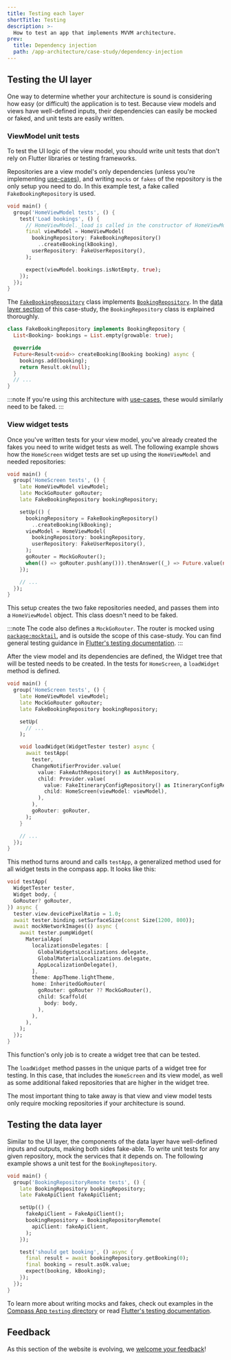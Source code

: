 ```yaml
---
title: Testing each layer
shortTitle: Testing
description: >-
  How to test an app that implements MVVM architecture.
prev:
  title: Dependency injection
  path: /app-architecture/case-study/dependency-injection
---
```


## Testing the UI layer

One way to determine whether your architecture is sound is
considering how easy (or difficult) the application is to test.
Because view models and views have well-defined inputs,
their dependencies can easily be mocked or faked,
and unit tests are easily written.

### ViewModel unit tests

To test the UI logic of the view model, you should write unit tests that
don't rely on Flutter libraries or testing frameworks.

Repositories are a view model's only dependencies
(unless you're implementing [use-cases][]),
and writing `mocks` or `fakes` of the repository is
the only setup you need to do.
In this example test, a fake called `FakeBookingRepository` is used.

```dart title=home_screen_test.dart
void main() {
  group('HomeViewModel tests', () {
    test('Load bookings', () {
      // HomeViewModel._load is called in the constructor of HomeViewModel.
      final viewModel = HomeViewModel(
        bookingRepository: FakeBookingRepository()
          ..createBooking(kBooking),
        userRepository: FakeUserRepository(),
      );

      expect(viewModel.bookings.isNotEmpty, true);
    });
  });
}
```

The [`FakeBookingRepository`][] class implements [`BookingRepository`][].
In the [data layer section][] of this case-study,
the `BookingRepository` class is explained thoroughly.

```dart title=fake_booking_repository.dart
class FakeBookingRepository implements BookingRepository {
  List<Booking> bookings = List.empty(growable: true);

  @override
  Future<Result<void>> createBooking(Booking booking) async {
    bookings.add(booking);
    return Result.ok(null);
  }
  // ...
}
```

:::note
If you're using this architecture with [use-cases][], these would
similarly need to be faked.
:::

### View widget tests

Once you've written tests for your view model,
you've already created the fakes you need to write widget tests as well.
The following example shows how the `HomeScreen` widget tests
are set up using the `HomeViewModel` and needed repositories:

```dart title=home_screen_test.dart
void main() {
  group('HomeScreen tests', () {
    late HomeViewModel viewModel;
    late MockGoRouter goRouter;
    late FakeBookingRepository bookingRepository;

    setUp(() {
      bookingRepository = FakeBookingRepository()
        ..createBooking(kBooking);
      viewModel = HomeViewModel(
        bookingRepository: bookingRepository,
        userRepository: FakeUserRepository(),
      );
      goRouter = MockGoRouter();
      when(() => goRouter.push(any())).thenAnswer((_) => Future.value(null));
    });

    // ...
  });
}
```

This setup creates the two fake repositories needed,
and passes them into a `HomeViewModel` object.
This class doesn't need to be faked.

:::note
The code also defines a `MockGoRouter`.
The router is mocked using [`package:mocktail`][],
and is outside the scope of this case-study.
You can find general testing guidance in [Flutter's testing documentation][].
:::

After the view model and its dependencies are defined,
the Widget tree that will be tested needs to be created.
In the tests for `HomeScreen`, a `loadWidget` method is defined.

```dart title=home_screen_test.dart highlightLines=11-23
void main() {
  group('HomeScreen tests', () {
    late HomeViewModel viewModel;
    late MockGoRouter goRouter;
    late FakeBookingRepository bookingRepository;

    setUp(
      // ...
    );

    void loadWidget(WidgetTester tester) async {
      await testApp(
        tester,
        ChangeNotifierProvider.value(
          value: FakeAuthRepository() as AuthRepository,
          child: Provider.value(
            value: FakeItineraryConfigRepository() as ItineraryConfigRepository,
            child: HomeScreen(viewModel: viewModel),
          ),
        ),
        goRouter: goRouter,
      );
    }

    // ...
  });
}
```

This method turns around and calls `testApp`,
a generalized method used for all widget tests in the compass app.
It looks like this:

```dart title=testing/app.dart
void testApp(
  WidgetTester tester,
  Widget body, {
  GoRouter? goRouter,
}) async {
  tester.view.devicePixelRatio = 1.0;
  await tester.binding.setSurfaceSize(const Size(1200, 800));
  await mockNetworkImages(() async {
    await tester.pumpWidget(
      MaterialApp(
        localizationsDelegates: [
          GlobalWidgetsLocalizations.delegate,
          GlobalMaterialLocalizations.delegate,
          AppLocalizationDelegate(),
        ],
        theme: AppTheme.lightTheme,
        home: InheritedGoRouter(
          goRouter: goRouter ?? MockGoRouter(),
          child: Scaffold(
            body: body,
          ),
        ),
      ),
    );
  });
}
```

This function's only job is to create a widget tree that can be tested.

The `loadWidget` method passes in the unique parts of a widget tree for testing.
In this case, that includes the `HomeScreen` and its view model,
as well as some additional faked repositories that
are higher in the widget tree.

The most important thing to take away is that view and view model tests
only require mocking repositories if your architecture is sound.

## Testing the data layer

Similar to the UI layer, the components of the data layer have
well-defined inputs and outputs, making both sides fake-able.
To write unit tests for any given repository,
mock the services that it depends on.
The following example shows a unit test for the `BookingRepository`.

```dart title=booking_repository_remote_test.dart
void main() {
  group('BookingRepositoryRemote tests', () {
    late BookingRepository bookingRepository;
    late FakeApiClient fakeApiClient;

    setUp(() {
      fakeApiClient = FakeApiClient();
      bookingRepository = BookingRepositoryRemote(
        apiClient: fakeApiClient,
      );
    });

    test('should get booking', () async {
      final result = await bookingRepository.getBooking(0);
      final booking = result.asOk.value;
      expect(booking, kBooking);
    });
  });
}
```

To learn more about writing mocks and fakes,
check out examples in the [Compass App `testing` directory][] or
read [Flutter's testing documentation][].

[use-cases]: /app-architecture/guide#optional-domain-layer
[`FakeBookingRepository`]: https://github.com/flutter/samples/blob/main/compass_app/app/testing/fakes/repositories/fake_booking_repository.dart
[`BookingRepository`]: https://github.com/flutter/samples/tree/main/compass_app/app/lib/data/repositories/booking
[data layer section]: /app-architecture/case-study/data-layer
[`package:mocktail`]: {{site.pub-pkg}}/mocktail
[Flutter's testing documentation]: /testing/overview
[Compass App `testing` directory]: https://github.com/flutter/samples/tree/main/compass_app/app/testing

## Feedback

As this section of the website is evolving,
we [welcome your feedback][]!

[welcome your feedback]: https://google.qualtrics.com/jfe/form/SV_4T0XuR9Ts29acw6?page="case-study/testing"

